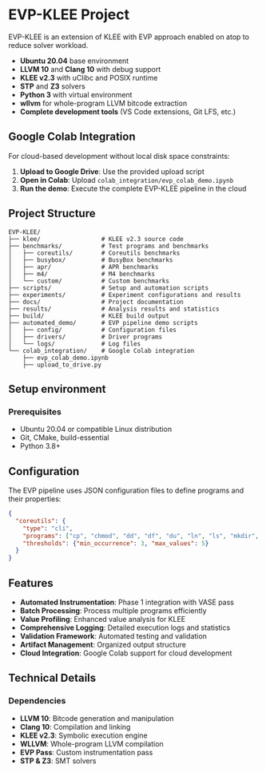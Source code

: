 # EVP-KLEE Project
EVP-KLEE is an extension of KLEE with EVP approach enabled on atop to reduce solver workload.

- **Ubuntu 20.04** base environment
- **LLVM 10** and **Clang 10** with debug support
- **KLEE v2.3** with uClibc and POSIX runtime
- **STP** and **Z3** solvers
- **Python 3** with virtual environment
- **wllvm** for whole-program LLVM bitcode extraction
- **Complete development tools** (VS Code extensions, Git LFS, etc.)

## Google Colab Integration

For cloud-based development without local disk space constraints:

1. **Upload to Google Drive**: Use the provided upload script
2. **Open in Colab**: Upload `colab_integration/evp_colab_demo.ipynb`
3. **Run the demo**: Execute the complete EVP-KLEE pipeline in the cloud


## Project Structure

```
EVP-KLEE/
├── klee/                 # KLEE v2.3 source code
├── benchmarks/           # Test programs and benchmarks
│   ├── coreutils/        # Coreutils benchmarks
│   ├── busybox/          # BusyBox benchmarks
│   ├── apr/              # APR benchmarks
│   ├── m4/               # M4 benchmarks
│   └── custom/           # Custom benchmarks
├── scripts/              # Setup and automation scripts
├── experiments/          # Experiment configurations and results
├── docs/                 # Project documentation
├── results/              # Analysis results and statistics
├── build/                # KLEE build output
├── automated_demo/       # EVP pipeline demo scripts
│   ├── config/           # Configuration files
│   ├── drivers/          # Driver programs
│   └── logs/             # Log files
└── colab_integration/    # Google Colab integration
    ├── evp_colab_demo.ipynb
    ├── upload_to_drive.py
```

## Setup environment

### Prerequisites

- Ubuntu 20.04 or compatible Linux distribution
- Git, CMake, build-essential
- Python 3.8+

## Configuration

The EVP pipeline uses JSON configuration files to define programs and their properties:

```json
{
  "coreutils": {
    "type": "cli",
    "programs": ["cp", "chmod", "dd", "df", "du", "ln", "ls", "mkdir", "mv", "rm"],
    "thresholds": {"min_occurrence": 3, "max_values": 5}
  }
}
```

## Features

- **Automated Instrumentation**: Phase 1 integration with VASE pass
- **Batch Processing**: Process multiple programs efficiently
- **Value Profiling**: Enhanced value analysis for KLEE
- **Comprehensive Logging**: Detailed execution logs and statistics
- **Validation Framework**: Automated testing and validation
- **Artifact Management**: Organized output structure
- **Cloud Integration**: Google Colab support for cloud development

## Technical Details

### Dependencies
- **LLVM 10**: Bitcode generation and manipulation
- **Clang 10**: Compilation and linking
- **KLEE v2.3**: Symbolic execution engine
- **WLLVM**: Whole-program LLVM compilation
- **EVP Pass**: Custom instrumentation pass
- **STP & Z3**: SMT solvers
